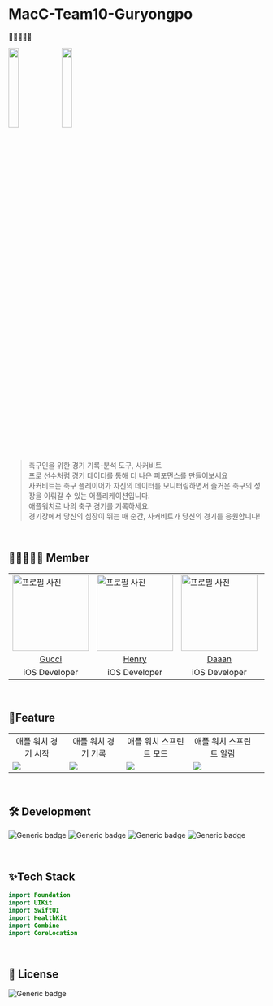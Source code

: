 # MacC-Team10-Guryongpo
🐲🐉🐲🐉🐲

<img src="https://github.com/DeveloperAcademy-POSTECH/MacC-Team10-Guryongpo/assets/52576276/9f48dad1-cad0-43bd-af41-bca03594dce2" width="20%">
<img src="https://github.com/DeveloperAcademy-POSTECH/MacC-Team10-Guryongpo/assets/52576276/4fa19740-8b6c-4974-b99d-f5092aa6acc1" width="20%">

</br>
</br>

> 축구인을 위한 경기 기록-분석 도구, 사커비트 </br>
> 프로 선수처럼 경기 데이터를 통해 더 나은 퍼포먼스를 만들어보세요 </br>
> 사커비트는 축구 플레이어가 자신의 데이터를 모니터링하면서 즐거운 축구의 성장을 이뤄갈 수 있는 어플리케이션입니다. </br>
> 애플워치로 나의 축구 경기를 기록하세요. </br>
> 경기장에서 당신의 심장이 뛰는 매 순간, 사커비트가 당신의 경기를 응원합니다! </br>

</br>

## 🐲🐉🐲🐉🐲 Member
<table>
    <td>
      <img src="https://avatars.githubusercontent.com/Damagucci-Juice" alt="프로필 사진" style="width: 150px;">
    </td>
    <td>
      <img src="https://avatars.githubusercontent.com/Henrykim1111" alt="프로필 사진" style="width: 150px;">
    </td>
    <td>
      <img src="https://avatars.githubusercontent.com/geee3" alt="프로필 사진" style="width: 150px;">
    </td>
   <td>
      <img src="https://avatars.githubusercontent.com/yunwkgus" alt="프로필 사진" style="width: 150px;">
    </td>
  <td>
      <img src="https://avatars.githubusercontent.com/choiuyeong" alt="프로필 사진" style="width: 150px;">
    </td>
   <tr>
    <td align="center"><a href="https://github.com/Damagucci-Juice"> Gucci </a></td>
<td align="center"><a href="https://github.com/Henrykim1111"> Henry </a></td>
    <td align="center"><a href="https://github.com/geee3"> Daaan </a></td>
     <td align="center"><a href="https://github.com/yunwkgus"> Jose </a></td>
<td align="center"><a href="https://github.com/choiuyeong"> Wesley </a></td>
    </tr> 
 <tr>
<td align="center"> iOS Developer </td>
    <td align="center"> iOS Developer </a></td>
<td align="center"> iOS Developer </a></td>
    <td align="center"> UX Engineer </a></td>
    <td align="center"> UXUI Designer  </a></td>
    </tr> 
</table>

</br>

## 📱Feature

<table>
 <tr>
    <td align="center"> 애플 워치 경기 시작 </td>
    <td align="center"> 애플 워치 경기 기록  </td>
    <td align="center"> 애플 워치 스프린트 모드 </td>
    <td align="center"> 애플 워치 스프린트 알림 </td>
    </tr> 
<td>
<img src="https://github.com/DeveloperAcademy-POSTECH/MacC-Team10-Guryongpo/assets/52576276/00a271b9-215f-4c95-8603-1c1234c12090"></td>
<td>
<img src="(https://github.com/DeveloperAcademy-POSTECH/MacC-Team10-Guryongpo/assets/52576276/7209f5ea-32f2-4251-9e67-b88d717ca9a9"></td>
<td>
<img src="https://github.com/DeveloperAcademy-POSTECH/MacC-Team10-Guryongpo/assets/52576276/9e1f5aea-97e1-4428-9970-a05544d3e1ed"></td>
<td>
<img src="https://github.com/DeveloperAcademy-POSTECH/MacC-Team10-Guryongpo/assets/52576276/0a27797a-049f-4ffc-9907-ce921125c27f"></td>
<td>
</table>

</br>

## 🛠️ Development

![Generic badge](https://img.shields.io/badge/version-1.0.1-critical.svg)
![Generic badge](https://img.shields.io/badge/iOS-16.0+-green.svg)
![Generic badge](https://img.shields.io/badge/watchOS-9.0+-green.svg)
![Generic badge](https://img.shields.io/badge/Xcode-15.0-blue.svg)

</br>

## ✨Tech Stack

```swift
import Foundation
import UIKit
import SwiftUI
import HealthKit
import Combine
import CoreLocation

```
</br>

## 🔏 License

![Generic badge](https://img.shields.io/badge/Apache_License_2.0-yellow.svg)

